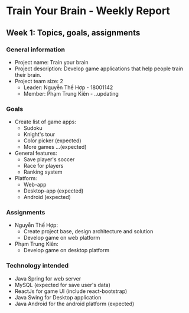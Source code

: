# Train Your Brain - Weekly Report
## Week 1: Topics, goals, assignments
### General information
- Project name: Train your brain
- Project description: Develop game applications that help people train their brain.
- Project team size: 2
  - Leader: Nguyễn Thế Hợp - 18001142
  - Member: Phạm Trung Kiên - ..updating
### Goals
- Create list of game apps:
  - Sudoku
  - Knight's tour
  - Color picker (expected)
  - More games ...(expected)
- General features:
  - Save player's soccer
  - Race for players
  - Ranking system
- Platform:
  - Web-app
  - Desktop-app (expected)
  - Android (expected)
### Assignments
- Nguyễn Thế Hợp:
  - Create project base, design architecture and solution
  - Develop game on web platform
- Phạm Trung Kiên:
  - Develop game on desktop platform
### Technology intended
- Java Spring for web server
- MySQL (expected for save user's data)
- ReactJs for game UI (include react-bootstrap)
- Java Swing for Desktop application
- Java Android for the android platform (expected)

